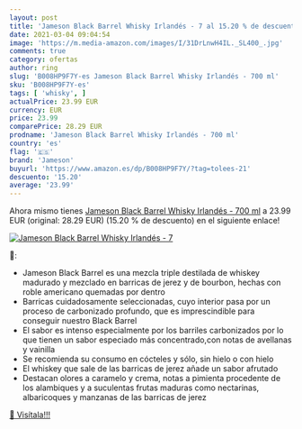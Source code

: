 ```yaml
---
layout: post
title: 'Jameson Black Barrel Whisky Irlandés - 7 al 15.20 % de descuento'
date: 2021-03-04 09:04:54
image: 'https://m.media-amazon.com/images/I/31DrLnwH4IL._SL400_.jpg'
comments: true
category: ofertas
author: ring
slug: 'B008HP9F7Y-es Jameson Black Barrel Whisky Irlandés - 700 ml'
sku: 'B008HP9F7Y-es'
tags: [ 'whisky', ]
actualPrice: 23.99 EUR
currency: EUR
price: 23.99
comparePrice: 28.29 EUR
prodname: 'Jameson Black Barrel Whisky Irlandés - 700 ml'
country: 'es'
flag: '🇪🇸'
brand: 'Jameson'
buyurl: 'https://www.amazon.es/dp/B008HP9F7Y/?tag=tolees-21'
descuento: '15.20'
average: '23.99'
---
```


Ahora mismo tienes [Jameson Black Barrel Whisky Irlandés - 700 ml](https://www.amazon.es/dp/B008HP9F7Y/?tag=tolees-21) a 23.99 EUR (original: 28.29 EUR) (15.20 %  de descuento) en el siguiente enlace!

[![Jameson Black Barrel Whisky Irlandés - 7](https://m.media-amazon.com/images/I/31DrLnwH4IL._SL400_.jpg)](https://www.amazon.es/dp/B008HP9F7Y/?tag=tolees-21)

🔎:

- Jameson Black Barrel es una mezcla triple destilada de whiskey madurado y mezclado en barricas de jerez y de bourbon, hechas con roble americano quemadas por dentro
- Barricas cuidadosamente seleccionadas, cuyo interior pasa por un proceso de carbonizado profundo, que es imprescindible para conseguir nuestro Black Barrel
- El sabor es intenso especialmente por los barriles carbonizados por lo que tienen un sabor especiado más concentrado,con notas de avellanas y vainilla
- Se recomienda su consumo en cócteles y sólo, sin hielo o con hielo
- El whiskey que sale de las barricas de jerez añade un sabor afrutado
- Destacan olores a caramelo y crema, notas a pimienta procedente de los alambiques y a suculentas frutas maduras como nectarinas, albaricoques y manzanas de las barricas de jerez

[🛒 Visítala!!!](https://www.amazon.es/dp/B008HP9F7Y/?tag=tolees-21)
